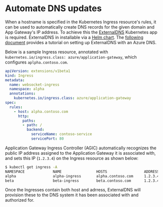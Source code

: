 # Automate DNS updates

When a hostname is specified in the Kubernetes Ingress resource's rules, it can be used to automatically create DNS records for the given domain and App Gateway's IP address.
To achieve this the [ExternalDNS](https://github.com/kubernetes-sigs/external-dns) Kubernetes app is required. ExternalDNS in installable via a [Helm chart](https://github.com/kubernetes-incubator/external-dns). The [following document](https://github.com/kubernetes-incubator/external-dns/blob/master/docs/tutorials/azure.md) provides a tutorial on setting up ExternalDNS with an Azure DNS.

Below is a sample Ingress resource, annotated with
`kubernetes.io/ingress.class: azure/application-gateway`, which configures `aplpha.contoso.com`.

```yaml
apiVersion: extensions/v1beta1
kind: Ingress
metadata:
  name: websocket-ingress
  namespace: alpha
  annotations:
    kubernetes.io/ingress.class: azure/application-gateway
spec:
  rules:
    - host: alpha.contoso.com
      http:
        paths:
        - path: /
          backend:
            serviceName: contoso-service
            servicePort: 80
```

Application Gateway Ingress Controller (AGIC) automatically recognizes the public IP address
assigned to the Application Gateway it is associated with, and sets this IP (`1.2.3.4`)
on the Ingress resource as shown below:

```bash
$ kubectl get ingress -A
NAMESPACE             NAME                HOSTS                 ADDRESS   PORTS   AGE
alpha                 alpha-ingress       alpha.contoso.com     1.2.3.4   80      8m55s
beta                  beta-ingress        beta.contoso.com      1.2.3.4   80      8m54s

```

Once the Ingresses contain both host and adrress, ExternalDNS will provision these to the
DNS system it has been associated with and authorized for.
